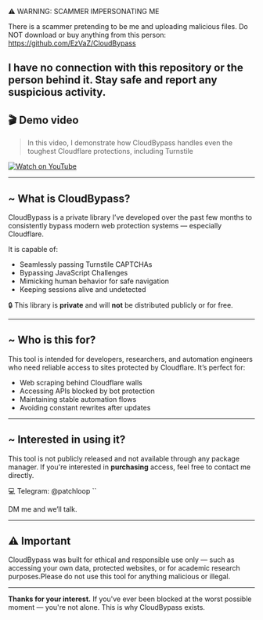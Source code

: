 ⚠️ WARNING: SCAMMER IMPERSONATING ME

There is a scammer pretending to be me and uploading malicious files.
Do NOT download or buy anything from this person: https://github.com/EzVaZ/CloudBypass

I have no connection with this repository or the person behind it.
Stay safe and report any suspicious activity.
---

## 🎬 Demo video

> In this video, I demonstrate how CloudBypass handles even the toughest Cloudflare protections, including Turnstile
> 
[![Watch on YouTube](https://img.youtube.com/vi/vPfpegZvlbw/0.jpg)](https://www.youtube.com/watch?v=vPfpegZvlbw)

---

## \~ What is CloudBypass?

CloudBypass is a private library I’ve developed over the past few months to consistently bypass modern web protection systems — especially Cloudflare.

It is capable of:

* Seamlessly passing Turnstile CAPTCHAs
* Bypassing JavaScript Challenges
* Mimicking human behavior for safe navigation
* Keeping sessions alive and undetected

🔒 This library is **private** and will **not** be distributed publicly or for free.

---

## \~ Who is this for?

This tool is intended for developers, researchers, and automation engineers who need reliable access to sites protected by Cloudflare. It’s perfect for:

* Web scraping behind Cloudflare walls
* Accessing APIs blocked by bot protection
* Maintaining stable automation flows
* Avoiding constant rewrites after updates

---

## \~ Interested in using it?

This tool is not publicly released and not available through any package manager.
If you're interested in **purchasing** access, feel free to contact me directly.

💻 Telegram: @patchloop ``

DM me and we’ll talk.

---

## ⚠️ Important

CloudBypass was built for ethical and responsible use only — such as accessing your own data, protected websites, or for academic research purposes.Please do not use this tool for anything malicious or illegal.

---

**Thanks for your interest.**
If you've ever been blocked at the worst possible moment — you're not alone. This is why CloudBypass exists.
